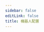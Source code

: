 ```yaml
---
sidebar: false
editLink: false
title: 機器人配置
---
```

<template>
  <div id="setting">
    <h1>機器人配置</h1>
    <blockquote>在進行配置之前，確保您已經同意了 bot 的隱私策略。</blockquote>
    <div class="custom-block tip" v-if="alert == 1">
      <p class="custom-block-title">無配置載入！</p>
      <p>建議通過 bot 的 <code>/s</code> 命令來打開本頁面</p>
    </div>
    <div class="custom-block danger" v-else-if="alert == 2">
      <p class="custom-block-title">您的配置文件可能不是最新的（生成時間為 {{ new Date(bot_confiuration_time).toString().split(' (')[0] }})</p>
      <p>請給 bot 發送 <code>/s</code> 命令打開本配置頁面。</p>
    </div>
    <div id="replyformat">
      <h2>回覆消息配置</h2>
      <blockquote>
        在這裡可以自訂機器人的返回消息格式
        <br>
        在這裡請確保您的回覆格式不會很長，太多了的話 bot 是發不出來的。
      </blockquote>
      <div id="template">
        <p style="text-align: center;">默認模板（點擊應用）</p>
        <div class="cards">
          <div class="card container" @click="current_template = '%NSFW|#NSFW %[%title%](%url%)% %p%%\n|tags%'">
            <p>#NSFW <a>XX:Me</a> 1/4<br>
              #DARLINGintheFRANXX #ゼロツー #ココロ #ミク #イクノ #xx:me #トリカ
            </p>
          </div>
          <div class="card container"
            @click="current_template = '%NSFW|#NSFW %[%title%](%url%)% / [%author_name%](%author_url%) %p%%\n|tags%'">
            <p>#NSFW <a>XX:Me</a> / id=67953985 / <a>rumikuu</a> 2/4<br>
              #DARLINGintheFRANXX #ゼロツー #ココロ #ミク #イクノ #xx:me #トリカ
            </p>
          </div>
          <div class="card container"
            @click="current_template = '%NSFW|#NSFW %[%title%](%url%)% / [%author_name%](%author_url%) %p%%\n|tags%'">
            <p>#NSFW <a>XX:Me</a> / <a>rumikuu</a> 3/4<br>
              #DARLINGintheFRANXX #ゼロツー #ココロ #ミク #イクノ #xx:me #トリカ
            </p>
          </div>
        </div>
        <p style="text-align: center;">當前效果</p>
        <div id="customtemplate">
          <div class="card" style="margin: auto;">
            <div style="text-align: center;">
              <img src="../img/67953985_p0.jpg">
            </div>
            <!-- self xss warning-->
            <span class="container" v-html="format(current_template)"></span>
          </div>
          <div class="textareacard">
            <textarea v-model="current_template"></textarea>
          </div>
          <p>
            Telegram 的 Markdown 只支持以下這些：
            <br>
            ** __ []() ```
            <br>
            在自訂之前需要注意這些限制
            <br> 需要顯示連結？
            <br>
            <code>[標題](連結)</code> 遵循 Markdown 格式即可。
            其它的可以按照默認模板的例子更改就行了
            <br>
            <br>
            這邊均使用 %% 作為變數，其中變數前後都可以添加想要的文本進去使用 | 即可添加。
            <br>
            例子: <code>%連結:|url|?233%</code> -> 連結: https://www.pixiv.net/artworks/123?233
            <br>
            喜歡 | 的話，請在前面添加 | 來轉義掉即可
            <br>
            <code>%連結:\||url|\|?233%</code> -> 連結:| https://www.pixiv.net/artworks/123|?233
            <br>
            目前已經有的變數有:
            <br>
            <code>%title%</code> 作品標題
            <br>
            <code>%id%</code> 作品 id
            <br>
            <code>%url%</code> 作品連結 https://www.pixiv.net/artworks/:id
            <br>
            <code>%tags%</code> 作品標籤
            <br>
            <code>%NSFW%</code> 是否為 NSFW 作品
            <br>
            <code>%author_id%</code> 作者id
            <br>
            <code>%author_url%</code> 作者連結
            <br>
            <code>%author_name%</code> 作者名字
            <br>
            <code>%p%</code> 分p的時候顯示當前第幾p 格式為 當前p/總p數 1/2
          </p>
        </div>
      </div>
    </div>
    <div id="save" v-if="raw_config !== ''">
      <a target="_tshare" :href="'tg://msg_url?url=' + encodeURIComponent(raw_config)">保存更改</a>
      <p>為了匿名以及靜態化頁面，保存更改需要您複製命令給 bot，如果上面的按鈕無法跳轉至 Telegram 並且發送消息給 Pixiv_bot 請手動複製以下文本黏貼至 bot</p>
      <div class="textareacard">
        <textarea v-model="raw_config" readonly style="resize: none;"></textarea>
      </div>
    </div>
  </div>
</template>


<script>
  let md = new require('markdown-it')()
  export default {
    data: () => ({
      alert: 0,
      bot_confiuration_time: 0,
      current_template: '%NSFW|#NSFW %[%title%](%url%)% %p%%\n|tags%',
      raw_config: ''
    }),
    methods: {
      format(template = false, mode = 'message') {
        return md.render(format({ "original_urls": [1, 2, 3, 4], "id": "67953985", "title": "XX:Me", "author_name": "rumikuu", "author_id": "3654183", "inline": [], "tags": ["DARLINGintheFRANXX", "ゼロツー", "ココロ", "ミク", "イクノ", "xx:me", "トリカゴ"], "nsfw": true }, {
          remove_caption: false,
          telegraph: false,
          tags: true,
          c_show_id: true,
          setting: {
            format: {
              message: template,
              inline: template
            }
          }
        }, 'message', 3).replaceAll('\n', '  \n'))
      },
      save() {
        let d = {
          format: {
            message: this.current_template,
            inline: this.current_template,
          },
          time: this.bot_confiuration_time
        }
        sessionStorage.s = encodeUnicode(JSON.stringify(d))
        this.raw_config = encodeUnicode(JSON.stringify(d))
      }
    },
    watch: {
      current_template: function () {
        this.save()
      }
    },
    mounted() {
      // load configure from hash
      let hash = location.hash.substr(1)
      if (sessionStorage.s && (!hash || hash.length < 10)) {
        hash = sessionStorage.s
      }
      try {
        location.hash = '#'
        let setting = {}
        if (setting = JSON.parse(decodeUnicode(hash))) {
          // I don't wanna design the tabs to hold message / inline reply format.....
          this.current_template = setting.format.message
          this.bot_confiuration_time = setting.time
          if(+new Date() - setting.time > 120000 && setting.time !== undefined && setting.time !== 0){ // time - bot generate time > 120s
            this.alert = 2
          }
        }
      } catch (error) {
        this.alert = 1
        console.warn(error, hash)
      }
    }
  }
  function format(td,flag,mode='message',p){let template=flag.setting.format[mode];if(template==''){return ''}else{let splited_tamplate=template.replaceAll('\\%','\uff69').split('%');let replace_list=[['title',td.title],['id',flag.c_show_id?td.id:false],['url',`https://pixiv.net/artworks/${td.id }`],['NSFW',td.nsfw],['author_id',td.author_id],['author_url',`https://www.pixiv.net/users/${td.author_id }`],['author_name',td.author_name]];if(td){if(td.original_urls&&td.original_urls.length>1&&p!==-1){replace_list.push(['p',`${(p+1)}/${td.original_urls.length }`])}else{replace_list.push(['p',''])}if(flag.tags){let tags='#'+td.tags.join(' #');replace_list.push(['tags',tags.substr(0,tags.length-1)])}else{replace_list.push(['tags',''])}}if(flag.single_caption){if(!td){replace_list.push(['mid',flag.mid])}else{replace_list.push(['mid','%mid%'])}}splited_tamplate.map((r,id)=>{replace_list.forEach(x=>{if(x&&r.includes(x[0])){splited_tamplate[id]=Treplace(r,...x)}})});template=splited_tamplate.join('').replaceAll('\uff69','%');let temp=template.match(/\[.*?\]/);if(temp){temp.map(r=>{template=template.replace(r,re_escape_strings(r))})}}return template} function escape_strings(t) { '[]()*_`~'.split('').forEach(x => { t = t.toString().replaceAll(x, `\\${x}`) }); return t } function re_escape_strings(t) { '()*_`~'.split('').forEach(x => { t = t.toString().replaceAll('\\' + x, x) }); return t } function Treplace(r, name, value) { if (!r.includes(name)) { return r } if (!value) { return '' } if (typeof value == 'boolean') { value = '' } return r.replaceAll('\\|', '\uffb4').split('|').map(l => { if (l == name) { if (name == 'tags') { return value } return escape_strings(value) } return l }).join('').replaceAll('\uffb4', '|') } function decodeUnicode(str) { return decodeURIComponent(atob(str).split('').map(function (c) { return '%' + ('00' + c.charCodeAt(0).toString(16)).slice(-2) }).join('')) } function encodeUnicode(str) { return btoa(encodeURIComponent(str).replace(/%([0-9A-F]{2})/g, function toSolidBytes(match, p1) { return String.fromCharCode('0x' + p1) })) }
</script>